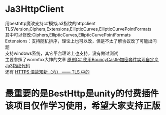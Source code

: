 # Ja3HttpClient
用besthttp魔改支持c#模拟ja3指纹的httpclient <br>
TLSVersion,Ciphers,Extensions,EllipticCurves,EllipticCurvePointFormats <br>
其中可以修改:Ciphers,EllipticCurves,EllipticCurvePointFormats <br>
Extensions：支持随机排序，理论上也可以改，但是不太了解协议改了可能出问题 <br>
支持windows系统，其它平台理论上也支持，没有做过测试 <br>
主要参照了wormfox大神的文章 [原创C# 使用BouncyCastle加密套件实现自定义Ja3指纹代码](https://bbs.kanxue.com/thread-277354.htm )  <br>
还有  [HTTPS 温故知新（六） —— TLS 中的](https://halfrost.com/https-extensions/) <br>
# 最重要的是BestHttp是unity的付费插件 该项目仅作学习使用，希望大家支持正版  <br>

